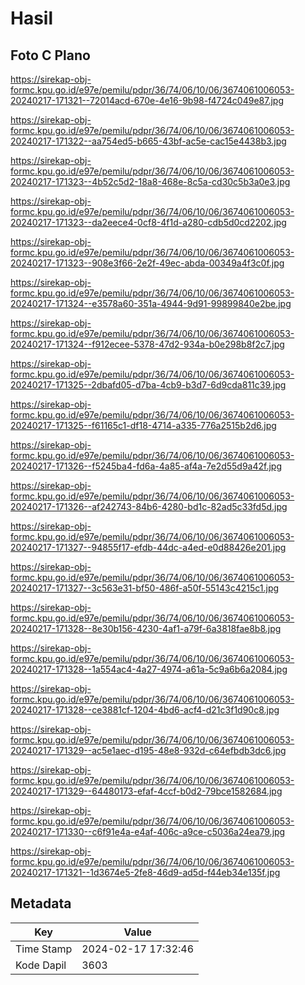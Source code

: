 # Hasil

## Foto C Plano

https://sirekap-obj-formc.kpu.go.id/e97e/pemilu/pdpr/36/74/06/10/06/3674061006053-20240217-171321--72014acd-670e-4e16-9b98-f4724c049e87.jpg

https://sirekap-obj-formc.kpu.go.id/e97e/pemilu/pdpr/36/74/06/10/06/3674061006053-20240217-171322--aa754ed5-b665-43bf-ac5e-cac15e4438b3.jpg

https://sirekap-obj-formc.kpu.go.id/e97e/pemilu/pdpr/36/74/06/10/06/3674061006053-20240217-171323--4b52c5d2-18a8-468e-8c5a-cd30c5b3a0e3.jpg

https://sirekap-obj-formc.kpu.go.id/e97e/pemilu/pdpr/36/74/06/10/06/3674061006053-20240217-171323--da2eece4-0cf8-4f1d-a280-cdb5d0cd2202.jpg

https://sirekap-obj-formc.kpu.go.id/e97e/pemilu/pdpr/36/74/06/10/06/3674061006053-20240217-171323--908e3f66-2e2f-49ec-abda-00349a4f3c0f.jpg

https://sirekap-obj-formc.kpu.go.id/e97e/pemilu/pdpr/36/74/06/10/06/3674061006053-20240217-171324--e3578a60-351a-4944-9d91-99899840e2be.jpg

https://sirekap-obj-formc.kpu.go.id/e97e/pemilu/pdpr/36/74/06/10/06/3674061006053-20240217-171324--f912ecee-5378-47d2-934a-b0e298b8f2c7.jpg

https://sirekap-obj-formc.kpu.go.id/e97e/pemilu/pdpr/36/74/06/10/06/3674061006053-20240217-171325--2dbafd05-d7ba-4cb9-b3d7-6d9cda811c39.jpg

https://sirekap-obj-formc.kpu.go.id/e97e/pemilu/pdpr/36/74/06/10/06/3674061006053-20240217-171325--f61165c1-df18-4714-a335-776a2515b2d6.jpg

https://sirekap-obj-formc.kpu.go.id/e97e/pemilu/pdpr/36/74/06/10/06/3674061006053-20240217-171326--f5245ba4-fd6a-4a85-af4a-7e2d55d9a42f.jpg

https://sirekap-obj-formc.kpu.go.id/e97e/pemilu/pdpr/36/74/06/10/06/3674061006053-20240217-171326--af242743-84b6-4280-bd1c-82ad5c33fd5d.jpg

https://sirekap-obj-formc.kpu.go.id/e97e/pemilu/pdpr/36/74/06/10/06/3674061006053-20240217-171327--94855f17-efdb-44dc-a4ed-e0d88426e201.jpg

https://sirekap-obj-formc.kpu.go.id/e97e/pemilu/pdpr/36/74/06/10/06/3674061006053-20240217-171327--3c563e31-bf50-486f-a50f-55143c4215c1.jpg

https://sirekap-obj-formc.kpu.go.id/e97e/pemilu/pdpr/36/74/06/10/06/3674061006053-20240217-171328--8e30b156-4230-4af1-a79f-6a3818fae8b8.jpg

https://sirekap-obj-formc.kpu.go.id/e97e/pemilu/pdpr/36/74/06/10/06/3674061006053-20240217-171328--1a554ac4-4a27-4974-a61a-5c9a6b6a2084.jpg

https://sirekap-obj-formc.kpu.go.id/e97e/pemilu/pdpr/36/74/06/10/06/3674061006053-20240217-171328--ce3881cf-1204-4bd6-acf4-d21c3f1d90c8.jpg

https://sirekap-obj-formc.kpu.go.id/e97e/pemilu/pdpr/36/74/06/10/06/3674061006053-20240217-171329--ac5e1aec-d195-48e8-932d-c64efbdb3dc6.jpg

https://sirekap-obj-formc.kpu.go.id/e97e/pemilu/pdpr/36/74/06/10/06/3674061006053-20240217-171329--64480173-efaf-4ccf-b0d2-79bce1582684.jpg

https://sirekap-obj-formc.kpu.go.id/e97e/pemilu/pdpr/36/74/06/10/06/3674061006053-20240217-171330--c6f91e4a-e4af-406c-a9ce-c5036a24ea79.jpg

https://sirekap-obj-formc.kpu.go.id/e97e/pemilu/pdpr/36/74/06/10/06/3674061006053-20240217-171321--1d3674e5-2fe8-46d9-ad5d-f44eb34e135f.jpg


## Metadata

| Key        | Value               |
| ---------- | ------------------- |
| Time Stamp | 2024-02-17 17:32:46 |
| Kode Dapil | 3603                |



